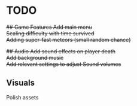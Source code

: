 # TODO

~~## Game Features
Add main menu <br/>
Scaling difficulty with time survived <br/>
Adding super-fast meteors (small random chance) <br/>~~

~~## Audio
Add sound effects on player death <br/>
Add background music <br/>
Add relevant settings to adjust Sound volumes <br/>~~

## Visuals
Polish assets <br/>
